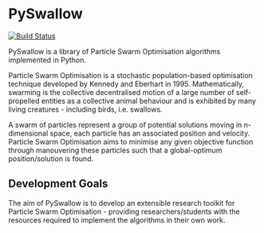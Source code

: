 # PySwallow

[![Build Status](https://travis-ci.org/danielkelshaw/PySwallow.svg?branch=master)](https://travis-ci.org/danielkelshaw/PySwallow)

PySwallow is a library of Particle Swarm Optimisation algorithms implemented in Python.

Particle Swarm Optimisation is a stochastic population-based optimisation technique developed by Kennedy and Eberhart in 1995. Mathematically, swarming is the collective decentralised motion of a large number of self-propelled entities as a collective animal behaviour and is exhibited by many living creatures - including birds, i.e. swallows. 

A swarm of particles represent a group of potential solutions moving in n-dimensional space, each particle has an associated position and velocity. Particle Swarm Optimisation aims to minimise any given objective function through manouvering these particles such that a global-optimum position/solution is found.

## Development Goals

The aim of PySwallow is to develop an extensible research toolkit for Particle Swarm Optimisation - providing researchers/students with the resources required to implement the algorithms in their own work.